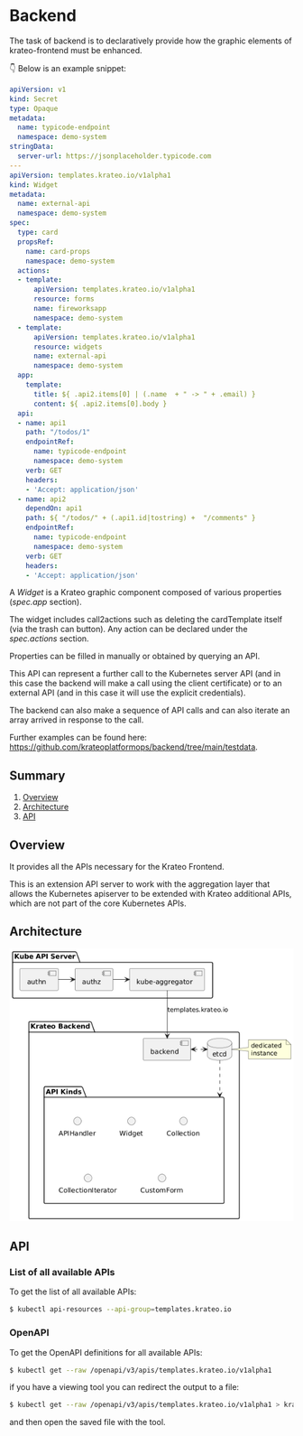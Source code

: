 # Backend

The task of backend is to declaratively provide how the graphic elements of krateo-frontend must be enhanced.

👇 Below is an example snippet:

```yaml
apiVersion: v1
kind: Secret
type: Opaque
metadata:
  name: typicode-endpoint
  namespace: demo-system
stringData:
  server-url: https://jsonplaceholder.typicode.com
---
apiVersion: templates.krateo.io/v1alpha1
kind: Widget
metadata:
  name: external-api
  namespace: demo-system
spec:
  type: card
  propsRef:
    name: card-props
    namespace: demo-system
  actions:
  - template:
      apiVersion: templates.krateo.io/v1alpha1
      resource: forms
      name: fireworksapp
      namespace: demo-system
  - template:
      apiVersion: templates.krateo.io/v1alpha1
      resource: widgets
      name: external-api
      namespace: demo-system
  app:
    template:
      title: ${ .api2.items[0] | (.name  + " -> " + .email) }
      content: ${ .api2.items[0].body }
  api:
  - name: api1
    path: "/todos/1"
    endpointRef:
      name: typicode-endpoint
      namespace: demo-system
    verb: GET
    headers:
    - 'Accept: application/json'
  - name: api2
    dependOn: api1
    path: ${ "/todos/" + (.api1.id|tostring) +  "/comments" }
    endpointRef:
      name: typicode-endpoint
      namespace: demo-system
    verb: GET
    headers:
    - 'Accept: application/json'
 ```

A _Widget_ is a Krateo graphic component composed of various properties (_spec.app_ section).

The widget includes call2actions such as deleting the cardTemplate itself (via the trash can button). Any action can be declared under the _spec.actions_ section.

Properties can be filled in manually or obtained by querying an API.

This API can represent a further call to the Kubernetes server API (and in this case the backend will make a call using the client certificate) or to an external API (and in this case it will use the explicit credentials).

The backend can also make a sequence of API calls and can also iterate an array arrived in response to the call.

Further examples can be found here: https://github.com/krateoplatformops/backend/tree/main/testdata.

## Summary

1. [Overview](#overview)
2. [Architecture](#architecture)
3. [API](#api)


## Overview

It provides all the APIs necessary for the Krateo Frontend.

This is an extension API server to work with the aggregation layer that allows the Kubernetes apiserver to be extended with Krateo additional APIs, which are not part of the core Kubernetes APIs.

## Architecture

![Krateo Backend](./static/img/backend-architecture.png)

## API


### List of all available APIs

To get the list of all available APIs:

```sh
$ kubectl api-resources --api-group=templates.krateo.io
```

### OpenAPI

To get the OpenAPI definitions for all available APIs:

```sh
$ kubectl get --raw /openapi/v3/apis/templates.krateo.io/v1alpha1
```

if you have a viewing tool you can redirect the output to a file:

```sh
$ kubectl get --raw /openapi/v3/apis/templates.krateo.io/v1alpha1 > krateo-backend-api.json
```

and then open the saved file with the tool.

